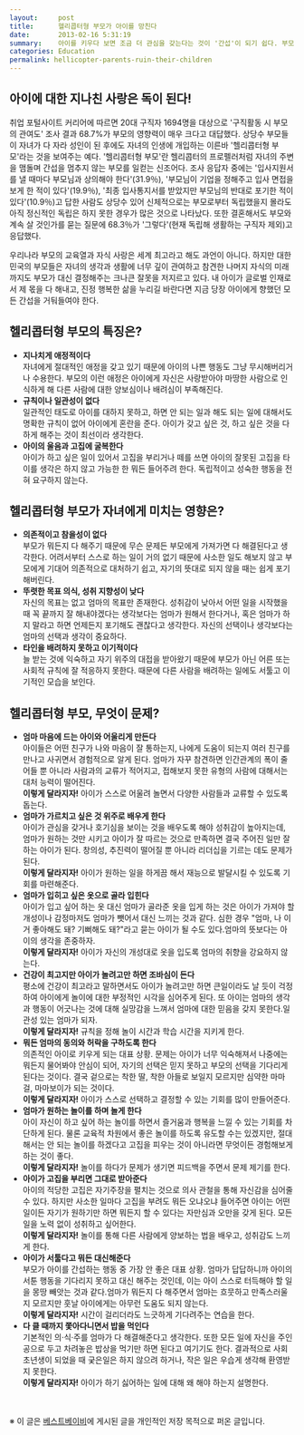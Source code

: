 ```yaml
---
layout:     post
title:      헬리콥터형 부모가 아이를 망친다
date:       2013-02-16 5:31:19
summary:    아이를 키우다 보면 조금 더 관심을 갖는다는 것이 '간섭'이 되기 쉽다. 부모 욕심대로 아이를 키우고자 하는 바람은 어떤 부모든 마찬가지다. 하지만 자녀의 미래까지 부모가 결정지어줄 수는 없는 일.작은 일부터 인생의 큰 결정까지 나서서 해결해주는 일명 '헬리콥터 엄마'들이 결국 대한민국 아이들을 망칠 수 있다는 것을 명심하자.
categories: Education
permalink: hellicopter-parents-ruin-their-children
---
```



## 아이에 대한 지나친 사랑은 독이 된다!

취업 포털사이트 커리어에 따르면 20대 구직자 1694명을 대상으로 '구직활동 시 부모의 관여도' 조사 결과 68.7%가 부모의 영향력이 매우 크다고 대답했다. 상당수 부모들이 자녀가 다 자라 성인이 된 후에도 자녀의 인생에 개입하는 이른바 '헬리콥터형 부모'라는 것을 보여주는 예다. '헬리콥터형 부모'란 헬리콥터의 프로펠러처럼 자녀의 주변을 맴돌며 간섭을 멈추지 않는 부모를 일컫는 신조어다. 조사 응답자 중에는 '입사지원서를 낼 때마다 부모님과 상의해야 한다'(31.9％), '부모님이 기업을 정해주고 입사 면접을 보게 한 적이 있다'(19.9％), '최종 입사통지서를 받았지만 부모님의 반대로 포기한 적이 있다'(10.9％)고 답한 사람도 상당수 있어 신체적으로는 부모로부터 독립했을지 몰라도 아직 정신적인 독립은 하지 못한 경우가 많은 것으로 나타났다. 또한 결혼해서도 부모와 계속 살 것인가를 묻는 질문에 68.3％가 '그렇다'(현재 독립해 생활하는 구직자 제외)고 응답했다.

우리나라 부모의 교육열과 자식 사랑은 세계 최고라고 해도 과언이 아니다. 하지만 대한민국의 부모들은 자녀의 생각과 생활에 너무 깊이 관여하고 참견한 나머지 자식의 미래까지도 부모가 대신 결정해주는 크나큰 잘못을 저지르고 있다. 내 아이가 글로벌 인재로서 제 몫을 다 해내고, 진정 행복한 삶을 누리길 바란다면 지금 당장 아이에게 향했던 모든 간섭을 거둬들여야 한다.



## 헬리콥터형 부모의 특징은?

* <strong>지나치게 애정적이다</strong>      
자녀에게 절대적인 애정을 갖고 있기 때문에 아이의 나쁜 행동도 그냥 무시해버리거나 수용한다. 부모의 이런 애정은 아이에게 자신은 사랑받아야 마땅한 사람으로 인식하게 해 다른 사람에 대한 양보심이나 배려심이 부족해진다.
* <strong>규칙이나 일관성이 없다</strong>      
일관적인 태도로 아이를 대하지 못하고, 하면 안 되는 일과 해도 되는 일에 대해서도 명확한 규칙이 없어 아이에게 혼란을 준다. 아이가 갖고 싶은 것, 하고 싶은 것을 다 하게 해주는 것이 최선이라 생각한다.
* <strong>아이의 울음과 고집에 굴복한다</strong>      
아이가 하고 싶은 일이 있어서 고집을 부리거나 떼를 쓰면 아이의 잘못된 고집을 타이를 생각은 하지 않고 가능한 한 뭐든 들어주려 한다. 독립적이고 성숙한 행동을 전혀 요구하지 않는다.



## 헬리콥터형 부모가 자녀에게 미치는 영향은?

* <strong>의존적이고 참을성이 없다</strong>      
부모가 뭐든지 다 해주기 때문에 무슨 문제든 부모에게 가져가면 다 해결된다고 생각한다. 어려서부터 스스로 하는 일이 거의 없기 때문에 사소한 일도 해보지 않고 부모에게 기대어 의존적으로 대처하기 쉽고, 자기의 뜻대로 되지 않을 때는 쉽게 포기해버린다.
* <strong>뚜렷한 목표 의식, 성취 지향성이 낮다</strong>      
자신의 목표는 없고 엄마의 목표만 존재한다. 성취감이 낮아서 어떤 일을 시작했을 때 꼭 끝까지 잘 해내야겠다는 생각보다는 엄마가 원해서 한다거나, 혹은 엄마가 하지 말라고 하면 언제든지 포기해도 괜찮다고 생각한다. 자신의 선택이나 생각보다는 엄마의 선택과 생각이 중요하다.
* <strong>타인을 배려하지 못하고 이기적이다</strong>      
늘 받는 것에 익숙하고 자기 위주의 대접을 받아왔기 때문에 부모가 아닌 어른 또는 사회적 규칙에 잘 적응하지 못한다. 때문에 다른 사람을 배려하는 일에도 서툴고 이기적인 모습을 보인다.


## 헬리콥터형 부모, 무엇이 문제?

* <strong>엄마 마음에 드는 아이와 어울리게 만든다</strong>      
아이들은 어떤 친구가 나와 마음이 잘 통하는지, 나에게 도움이 되는지 여러 친구를 만나고 사귀면서 경험적으로 알게 된다. 엄마가 자꾸 참견하면 인간관계의 폭이 줄어들 뿐 아니라 사람과의 교류가 적어지고, 접해보지 못한 유형의 사람에 대해서는 대처 능력이 떨어진다.     
**이렇게 달라지자!** 아이가 스스로 어울려 놀면서 다양한 사람들과 교류할 수 있도록 돕는다.
* <strong>엄마가 가르치고 싶은 것 위주로 배우게 한다</strong>      
아이가 관심을 갖거나 호기심을 보이는 것을 배우도록 해야 성취감이 높아지는데, 엄마가 원하는 것만 시키고 아이가 잘 따르는 것으로 만족하면 결국 주어진 일만 잘하는 아이가 된다. 창의성, 추진력이 떨어질 뿐 아니라 리더십을 기르는 데도 문제가 된다.       
**이렇게 달라지자!** 아이가 원하는 일을 하게끔 해서 재능으로 발달시킬 수 있도록 기회를 마련해준다.
* <strong>엄마가 입히고 싶은 옷으로 골라 입힌다</strong>      
아이가 입고 싶어 하는 옷 대신 엄마가 골라준 옷을 입게 하는 것은 아이가 가져야 할 개성이나 감정마저도 엄마가 뺏어서 대신 느끼는 것과 같다. 심한 경우 "엄마, 나 이거 좋아해도 돼? 기뻐해도 돼?"라고 묻는 아이가 될 수도 있다.엄마의 뜻보다는 아이의 생각을 존중하자.        
**이렇게 달라지자!** 아이가 자신의 개성대로 옷을 입도록 엄마의 취향을 강요하지 않는다.
* <strong>건강이 최고지만 아이가 놀려고만 하면 조바심이 든다</strong>      
평소에 건강이 최고라고 말하면서도 아이가 놀려고만 하면 큰일이라도 날 듯이 걱정하여 아이에게 놀이에 대한 부정적인 시각을 심어주게 된다. 또 아이는 엄마의 생각과 행동이 어긋나는 것에 대해 실망감을 느껴서 엄마에 대한 믿음을 갖지 못한다.일관성 있는 엄마가 되자.        
**이렇게 달라지자!** 규칙을 정해 놀이 시간과 학습 시간을 지키게 한다.
* <strong>뭐든 엄마의 동의와 허락을 구하도록 한다</strong>      
의존적인 아이로 키우게 되는 대표 상황. 문제는 아이가 너무 익숙해져서 나중에는 뭐든지 물어봐야 안심이 되어, 자기의 선택은 믿지 못하고 부모의 선택을 기다리게 된다는 것이다. 결국 겉으로는 착한 딸, 착한 아들로 보일지 모르지만 심약한 마마걸, 마마보이가 되는 것이다.        
**이렇게 달라지자!** 아이가 스스로 선택하고 결정할 수 있는 기회를 많이 만들어준다.
* <strong>엄마가 원하는 놀이를 하며 놀게 한다</strong>      
아이 자신이 하고 싶어 하는 놀이를 하면서 즐거움과 행복을 느낄 수 있는 기회를 차단하게 된다. 물론 교육적 차원에서 좋은 놀이를 하도록 유도할 수는 있겠지만, 절대 해서는 안 되는 놀이를 하겠다고 고집을 피우는 것이 아니라면 무엇이든 경험해보게 하는 것이 좋다.        
**이렇게 달라지자!** 놀이를 하다가 문제가 생기면 피드백을 주면서 문제 제기를 한다.
* <strong>아이가 고집을 부리면 그대로 받아준다</strong>      
아이의 적당한 고집은 자기주장을 펼치는 것으로 의사 관철을 통해 자신감을 심어줄 수 있다. 하지만 사소한 일마다 고집을 부려도 뭐든 오냐오냐 들어주면 아이는 어떤 일이든 자기가 원하기만 하면 뭐든지 할 수 있다는 자만심과 오만을 갖게 된다. 모든 일을 노력 없이 성취하고 싶어한다.        
**이렇게 달라지자!** 놀이를 통해 다른 사람에게 양보하는 법을 배우고, 성취감도 느끼게 한다.
* <strong>아이가 서툴다고 뭐든 대신해준다</strong>      
부모가 아이를 간섭하는 행동 중 가장 안 좋은 대표 상황. 엄마가 답답하니까 아이의 서툰 행동을 기다리지 못하고 대신 해주는 것인데, 이는 아이 스스로 터득해야 할 일을 몽땅 빼앗는 것과 같다.엄마가 뭐든지 다 해주면서 엄마는 흐뭇하고 만족스러울지 모르지만 훗날 아이에게는 아무런 도움도 되지 않는다.        
**이렇게 달라지자!** 시간이 걸리더라도 느긋하게 기다려주는 연습을 한다.
* <strong>다 클 때까지 쫓아다니면서 밥을 먹인다</strong>      
기본적인 의·식·주를 엄마가 다 해결해준다고 생각한다. 또한 모든 일에 자신을 주인공으로 두고 차려놓은 밥상을 먹기만 하면 된다고 여기기도 한다. 결과적으로 사회 초년생이 되었을 때 궂은일은 하지 않으려 하거나, 작은 일은 우습게 생각해 환영받지 못한다.        
**이렇게 달라지자!** 아이가 하기 싫어하는 일에 대해 왜 해야 하는지 설명한다.


<br /><br />
※ 이 글은 [베스트베이비](http://www.ibestbaby.co.kr)에 게시된 글을 개인적인 저장 목적으로 퍼온 글입니다.